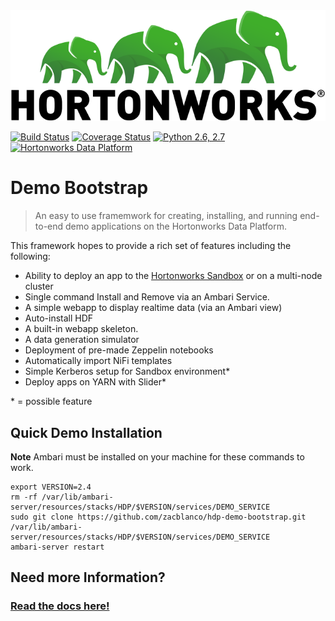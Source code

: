 
<div style="text-align:center"><img src="readme-assets/logo.png"></div>
<!--![Logo](readme-assets/logo.png)-->

[![Build Status](https://img.shields.io/travis/ZacBlanco/hdp-demo-bootstrap.svg?branch=master)](https://travis-ci.org/ZacBlanco/hdp-demo-bootstrap) [![Coverage Status](https://coveralls.io/repos/github/ZacBlanco/hdp-demo-bootstrap/badge.svg?branch=master)](https://coveralls.io/github/ZacBlanco/hdp-demo-bootstrap?branch=master) [![Python 2.6, 2.7](https://img.shields.io/badge/python-2.6%2C%202.7-orange.svg)](https://docs.python.org/2/) [![Hortonworks Data Platform](https://img.shields.io/badge/Hortonworks-Data%20Platform-brightgreen.svg)](http://hortonworks.com)

# Demo Bootstrap

> An easy to use framemwork for creating, installing, and running end-to-end demo applications on the Hortonworks Data Platform.

This framework hopes to provide a rich set of features including the following:

- Ability to deploy an app to the [Hortonworks Sandbox](http://hortonworks.com/products/sandbox/) or on a multi-node cluster
- Single command Install and Remove via an Ambari Service.
- A simple webapp to display realtime data (via an Ambari view)
- Auto-install HDF
- A built-in webapp skeleton.
- A data generation simulator
- Deployment of pre-made Zeppelin notebooks
- Automatically import NiFi templates
- Simple Kerberos setup for Sandbox environment*
- Deploy apps on YARN with Slider*

\* = possible feature

## Quick Demo Installation

**Note** Ambari must be installed on your machine for these commands to work.

	export VERSION=2.4
	rm -rf /var/lib/ambari-server/resources/stacks/HDP/$VERSION/services/DEMO_SERVICE
	sudo git clone https://github.com/zacblanco/hdp-demo-bootstrap.git /var/lib/ambari-server/resources/stacks/HDP/$VERSION/services/DEMO_SERVICE
	ambari-server restart

## Need more Information?

### [Read the docs here!](docs/README.md)
 
 